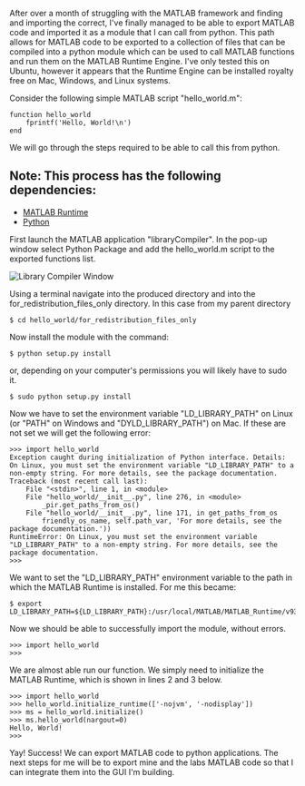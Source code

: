 After over a month of struggling with the MATLAB framework and finding and
importing the correct, I've finally managed to be able to export MATLAB code
and imported it as a module that I can call from python.  This path allows for
MATLAB code to be exported to a collection of files that can be compiled into
a python module which can be used to call MATLAB functions and run them on the
MATLAB Runtime Engine.  I've only tested this on Ubuntu, however it appears
that the Runtime Engine can be installed royalty free on Mac, Windows, and
Linux systems. 


Consider the following simple MATLAB script "hello_world.m":

    function hello_world
        fprintf('Hello, World!\n')
    end

We will go through the steps required to be able to call this from python.

 ## Note: This process has the following dependencies:
 * [MATLAB Runtime](https://www.mathworks.com/products/compiler/matlab-runtime.html "MATLAB Runtime")
 * [Python](https://www.python.org "Python")

First launch the MATLAB application "libraryCompiler".  In the pop-up window
select Python Package and add the hello_world.m script to the exported
functions list. 

![Library Compiler Window](https://github.com/jenni-niels/CREU_blog/blob/master/_posts/images/libraryCompiler.png?raw=true)

Using a terminal navigate into the produced directory and into the 
for_redistribution_files_only directory.  In this case from my parent directory

    $ cd hello_world/for_redistribution_files_only

Now install the module with the command:

    $ python setup.py install

or, depending on your computer's permissions you will likely have to sudo it.

    $ sudo python setup.py install

Now we have to set the environment variable "LD_LIBRARY_PATH" on Linux (or
"PATH" on Windows and "DYLD_LIBRARY_PATH") on Mac.  If these are not set we
will get the following error:

    >>> import hello_world
    Exception caught during initialization of Python interface. Details: On Linux, you must set the environment variable "LD_LIBRARY_PATH" to a non-empty string. For more details, see the package documentation.
    Traceback (most recent call last):
        File "<stdin>", line 1, in <module>
        File "hello_world/__init__.py", line 276, in <module>
            _pir.get_paths_from_os()
        File "hello_world/__init__.py", line 171, in get_paths_from_os
            friendly_os_name, self.path_var, 'For more details, see the package documentation.'))
    RuntimeError: On Linux, you must set the environment variable "LD_LIBRARY_PATH" to a non-empty string. For more details, see the package documentation.
    >>>

We want to set the "LD_LIBRARY_PATH" environment variable to the path in which
the MATLAB Runtime is installed.  For me this became:

    $ export LD_LIBRARY_PATH=${LD_LIBRARY_PATH}:/usr/local/MATLAB/MATLAB_Runtime/v93/runtime/glnxa64:/usr/local/MATLAB/MATLAB_Runtime/v93/bin/glnxa64:/usr/local/MATLAB/MATLAB_Runtime/v93/sys/os/glnxa64:/usr/local/MATLAB/MATLAB_Runtime/v93/sys/opengl/lib/glnxa64

Now we should be able to successfully import the module, without errors.

    >>> import hello_world
    >>> 

We are almost able run our function.  We simply need to initialize the MATLAB
Runtime, which is shown in lines 2 and 3 below.

    >>> import hello_world
    >>> hello_world.initialize_runtime(['-nojvm', '-nodisplay'])
    >>> ms = hello_world.initialize()
    >>> ms.hello_world(nargout=0) 
    Hello, World!
    >>> 

Yay! Success! We can export MATLAB code to python applications.  The next steps
for me will be to export mine and the labs MATLAB code so that I can integrate
them into the GUI I'm building.
